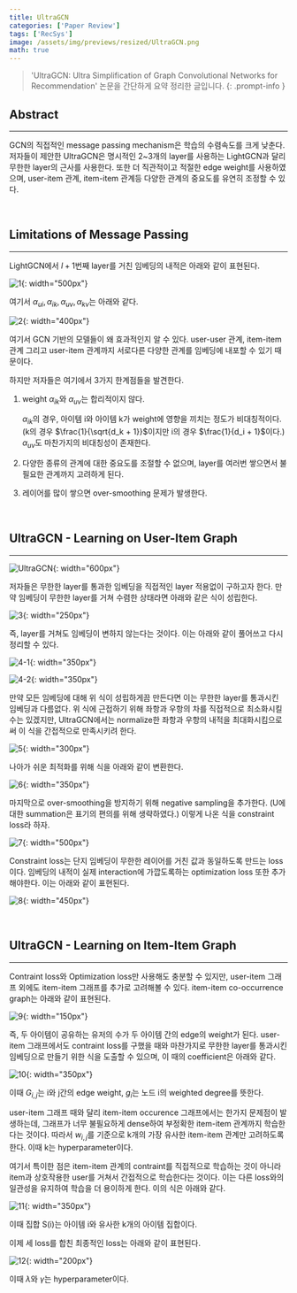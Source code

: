```yaml
---
title: UltraGCN
categories: ['Paper Review']
tags: ['RecSys']
image: /assets/img/previews/resized/UltraGCN.png
math: true
---
```

> 'UltraGCN: Ultra Simplification of Graph Convolutional Networks for Recommendation' 논문을 간단하게 요약 정리한 글입니다.
{: .prompt-info }

## Abstract
---

GCN의 직접적인 message passing mechanism은 학습의 수렴속도를 크게 낮춘다. 저자들이 제안한 UltraGCN은 명시적인 2~3개의 layer를 사용하는 LightGCN과 달리 무한한 layer의 근사를 사용한다. 또한 더 직관적이고 적절한 edge weight를 사용하였으며, user-item 관계, item-item 관계등 다양한 관계의 중요도를 유연히 조정할 수 있다. 

<br/>

## Limitations of Message Passing
---

LightGCN에서 $l+1$번째 layer를 거친 임베딩의 내적은 아래와 같이 표현된다.

![1](/assets/img/contents/UltraGCN/1.png){: width="500px"}

여기서 $\alpha_{ui}, \alpha_{ik}, \alpha_{uv}, \alpha_{kv}$는 아래와 같다.

![2](/assets/img/contents/UltraGCN/2.png){: width="400px"}

여기서 GCN 기반의 모델들이 왜 효과적인지 알 수 있다. user-user 관계, item-item 관계 그리고 user-item 관계까지 서로다른 다양한 관계를 임베딩에 내포할 수 있기 때문이다.

하지만 저자들은 여기에서 3가지 한계점들을 발견한다.

1. weight $\alpha_{ik}$와 $\alpha_{uv}$는 합리적이지 않다.

    $\alpha_{ik}$의 경우, 아이템 i와 아이템 k가 weight에 영향을 끼치는 정도가 비대칭적이다. (k의 경우 $\frac{1}{\sqrt{d_k + 1}}$이지만 i의 경우 $\frac{1}{d_i + 1}$이다.) $\alpha_{uv}$도 마찬가지의 비대칭성이 존재한다.

2. 다양한 종류의 관계에 대한 중요도를 조절할 수 없으며, layer를 여러번 쌓으면서 불필요한 관계까지 고려하게 된다.

3. 레이어를 많이 쌓으면 over-smoothing 문제가 발생한다.

<br/>

## UltraGCN - Learning on User-Item Graph
---

![UltraGCN](/assets/img/contents/UltraGCN/UltraGCN.png){: width="600px"}

저자들은 무한한 layer를 통과한 임베딩을 직접적인 layer 적용없이 구하고자 한다.
만약 임베딩이 무한한 layer를 거쳐 수렴한 상태라면 아래와 같은 식이 성립한다.

![3](/assets/img/contents/UltraGCN/3.png){: width="250px"}

즉, layer를 거쳐도 임베딩이 변하지 않는다는 것이다.
이는 아래와 같이 풀어쓰고 다시 정리할 수 있다.

![4-1](/assets/img/contents/UltraGCN/4-1.png){: width="350px"}

![4-2](/assets/img/contents/UltraGCN/4-2.png){: width="350px"}
    
만약 모든 임베딩에 대해 위 식이 성립하게끔 만든다면 이는 무한한 layer를 통과시킨 임베딩과 다름없다. 위 식에 근접하기 위해 좌항과 우항의 차를 직접적으로 최소화시킬 수는 있겠지만, UltraGCN에서는 normalize한 좌항과 우항의 내적을 최대화시킴으로써 이 식을 간접적으로 만족시키려 한다.

![5](/assets/img/contents/UltraGCN/5.png){: width="300px"}

나아가 쉬운 최적화를 위해 식을 아래와 같이 변환한다.

![6](/assets/img/contents/UltraGCN/6.png){: width="350px"}

마지막으로 over-smoothing을 방지하기 위해 negative sampling을 추가한다. (U에 대한 summation은 표기의 편의를 위해 생략하였다.)
이렇게 나온 식을 constraint loss라 하자.

![7](/assets/img/contents/UltraGCN/7.png){: width="500px"}

Constraint loss는 단지 임베딩이 무한한 레이어를 거친 값과 동일하도록 만드는 loss이다. 임베딩의 내적이 실제 interaction에 가깝도록하는 optimization loss 또한 추가해야한다. 이는 아래와 같이 표현된다.

![8](/assets/img/contents/UltraGCN/8.png){: width="450px"}

<br/>

## UltraGCN - Learning on Item-Item Graph
---

Contraint loss와 Optimization loss만 사용해도 충분할 수 있지만, user-item 그래프 외에도 item-item 그래프를 추가로 고려해볼 수 있다.
item-item co-occurrence graph는 아래와 같이 표현된다.

![9](/assets/img/contents/UltraGCN/9.png){: width="150px"}

즉, 두 아이템이 공유하는 유저의 수가 두 아이템 간의 edge의 weight가 된다. user-item 그래프에서도 contraint loss를 구했을 때와 마찬가지로 무한한 layer를 통과시킨 임베딩으로 만들기 위한 식을 도출할 수 있으며, 이 때의 coefficient은 아래와 같다.

![10](/assets/img/contents/UltraGCN/10.png){: width="350px"}

이때 $G_{i,j}$는 i와 j간의 edge weight, $g_i$는 노드 i의 weighted degree를 뜻한다.

user-item 그래프 때와 달리 item-item occurence 그래프에서는 한가지 문제점이 발생하는데, 그래프가 너무 불필요하게 dense하여 부정확한 item-item 관계까지 학습한다는 것이다. 따라서 $w_{i,j}$를 기준으로 k개의 가장 유사한 item-item 관계만 고려하도록 한다. 이때 k는 hyperparameter이다.

여기서 특이한 점은 item-item 관계의 contraint를 직접적으로 학습하는 것이 아니라 item과 상호작용한 user를 거쳐서 간접적으로 학습한다는 것이다. 이는 다른 loss와의 일관성을 유지하여 학습을 더 용이하게 한다.
이의 식은 아래와 같다. 

![11](/assets/img/contents/UltraGCN/11.png){: width="350px"}

이때 집합 S(i)는 아이템 i와 유사한 k개의 아이템 집합이다.

이제 세 loss를 합친 최종적인 loss는 아래와 같이 표현된다.

![12](/assets/img/contents/UltraGCN/12.png){: width="200px"}

이때 $\lambda$와 $\gamma$는 hyperparameter이다. 


